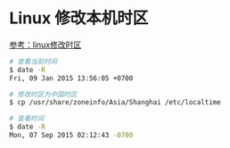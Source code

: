 # Linux 修改本机时区

[参考：linux修改时区](http://coolnull.com/235.html)

```sh
# 查看当前时间
$ date -R
Fri, 09 Jan 2015 13:56:05 +0700

# 修改时区为中国时区
$ cp /usr/share/zoneinfo/Asia/Shanghai /etc/localtime

# 查看时间
$ date -R
Mon, 07 Sep 2015 02:12:43 -0700
```

